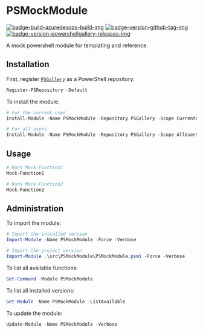 # PSMockModule

[![badge-build-azuredevops-build-img][]][badge-build-azuredevops-build-src] [![badge-version-github-tag-img][]][badge-version-github-tag-src] [![badge-version-powershellgallery-releases-img][]][badge-version-powershellgallery-releases-src]

[badge-build-azuredevops-build-img]: https://img.shields.io/azure-devops/build/theohbrothers/PSMockModule/7/master.svg?label=build&logo=azure-pipelines&style=flat-square
[badge-build-azuredevops-build-src]: https://dev.azure.com/theohbrothers/PSMockModule/_build?definitionId=7
[badge-version-github-tag-img]: https://img.shields.io/github/v/tag/theohbrothers/PSMockModule?style=flat-square
[badge-version-github-tag-src]: https://github.com/theohbrothers/PSMockModule/releases
[badge-version-powershellgallery-releases-img]: https://img.shields.io/powershellgallery/v/PSMockModule?logo=powershell&logoColor=white&label=PSGallery&labelColor=&style=flat-square
[badge-version-powershellgallery-releases-src]: https://www.powershellgallery.com/packages/PSMockModule/

A mock powershell module for templating and reference.

## Installation

First, register [`PSGallery`](https://www.powershellgallery.com/) as a PowerShell repository:

```powershell
Register-PSRepository -Default
```

To install the module:

```powershell
# For the current user
Install-Module -Name PSMockModule -Repository PSGallery -Scope CurrentUser

# For all users
Install-Module -Name PSMockModule -Repository PSGallery -Scope AllUsers
```

## Usage

```powershell
# Runs Mock-Function1
Mock-Function1

# Runs Mock-Function2
Mock-Function2
```

## Administration

To import the module:

```powershell
# Import the installed version
Import-Module -Name PSMockModule -Force -Verbose

# Import the project version
Import-Module .\src\PSMockModule\PSMockModule.psm1 -Force -Verbose
```

To list all available functions:

```powershell
Get-Command -Module PSMockModule
```

To list all installed versions:

```powershell
Get-Module -Name PSMockModule -ListAvailable
```

To update the module:

```powershell
Update-Module -Name PSMockModule -Verbose
```
